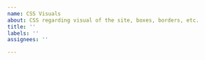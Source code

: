 ```yaml
---
name: CSS Visuals
about: CSS regarding visual of the site, boxes, borders, etc.
title: ''
labels: ''
assignees: ''

---
```



